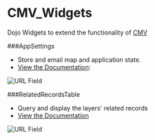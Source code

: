 CMV_Widgets
===========

Dojo Widgets to extend the functionality of [CMV](https://github.com/cmv/cmv-app)

###AppSettings

* Store and email map and application state.
* [View the Documentation](https://github.com/roemhildtg/CMV_Widgets/tree/master/widgets/AppSettings): 

![URL Field](https://github.com/roemhildtg/CMV_Widgets/blob/master/AppSettings_Widget/Widget_screenshot.PNG)

###RelatedRecordsTable

* Query and display the layers' related records
* [View the Documentation](https://github.com/roemhildtg/CMV_Widgets/tree/master/widgets/RelatedRecordTable)

![URL Field](https://github.com/roemhildtg/CMV_Widgets/blob/master/relatedRecords.PNG)

